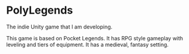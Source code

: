 # PolyLegends
The indie Unity game that I am developing.

This game is based on Pocket Legends. It has RPG style gameplay with leveling and tiers of equipment. It has a medieval, fantasy setting.
